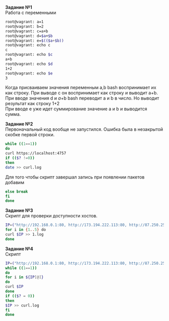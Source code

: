 **Задание №1**  
Работа с переменными  
  ```bash  
  root@vagrant: a=1  
  root@vagrant: b=2  
  root@vagrant: c=a+b  
  root@vagrant: d=$a+$b  
  root@vagrant: e=$(($a+$b))  
  root@vagrant: echo c  
  c  
  root@vagrant: echo $c  
  a+b  
  root@vagrant: echo $d  
  1+2  
  root@vagrant: echo $e  
  3  
  ```  
  
Когда присваиваем значения переменным a,b bash воспринимает их как строку. При выводе с он воспринимает как строку и выводит a+b.  
При вводе значения d и $a+$b bash переводит a и b в число. Но выводит результат как строку 1+2  
При вводе e уже идет суммирование значение a и b и выводится сумма.  
  
**Задание №2**  
Первоначальный код вообще не запустился. Ошибка была в незакрытой скобке первой строки.

  ```bash 
  while ((1==1))  
  do  
  curl https://localhost:4757  
  if (($? !=0))  
  then  
  date >> curl.log  
  ```
  
Для того чтобы скрипт завершал запись при появлении пакетов добавим   
  ```bash 
  else break  
  fi  
  done  
  ```
  
**Задание №3**  
Скрипт для проверки доступности хостов.  
  
  ```bash 
  IP=("http://192.168.0.1:80, http://173.194.222.113:80, http://87.250.250.242:80")
  for i in {1..5} do  
  curl $IP >> 1.log  
  done  
  ```
   
**Задание №4**  
Скрипт  

  ```bash 
  IP=("http://192.168.0.1:80, http://173.194.222.113:80, http://87.250.250.242:80")  
  while ((1==1))  
  do   
  for i in ${IP[@]}  
  do   
  curl $IP  
  done  
  if (($? = 0))  
  then  
  $IP >> curl.log  
  fi  
  done    
  ```
